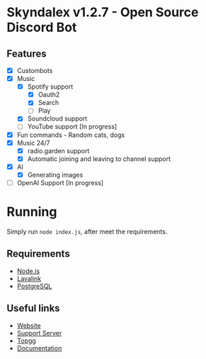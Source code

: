 # Skyndalex v1.2.7 - Open Source Discord Bot

## Features

- [x] Custombots
- [x] Music
  - [x] Spotify support
    - [x] Oauth2
    - [x] Search
    - [ ] Play
  - [x] Soundcloud support
  - [ ] YouTube support [In progress]
- [x] Fun commands - Random cats, dogs
- [x] Music 24/7
  - [x] radio.garden support
  - [x] Automatic joining and leaving to channel support
- [x] AI
  - [x] Generating images
- [ ] OpenAI Support [In progress]

# Running

Simply run `node index.js`, after meet the requirements.

## Requirements

- [Node.js](https://nodejs.org/en/)
- [Lavalink](https://lavalink.dev/getting-started/index.html)
- [PostgreSQL](https://www.postgresql.org/download/)

## Useful links

- [Website](https://skyndalex.xyz)
- [Support Server](https://discord.gg/kKaZAsW5fh)
- [Topgg](https://top.gg/bot/1059594156839809074)
- [Documentation](https://docs.skyndalex.xyz)
